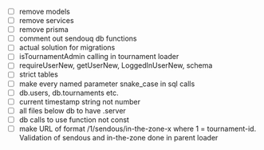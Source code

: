 - [ ] remove models
- [ ] remove services
- [ ] remove prisma
- [ ] comment out sendouq db functions
- [ ] actual solution for migrations
- [ ] isTournamentAdmin calling in tournament loader
- [ ] requireUserNew, getUserNew, LoggedInUserNew, schema
- [ ] strict tables
- [ ] make every named parameter snake_case in sql calls
- [ ] db.users, db.tournaments etc.
- [ ] current timestamp string not number
- [ ] all files below db to have .server
- [ ] db calls to use function not const
- [ ] make URL of format /1/sendous/in-the-zone-x where 1 = tournament-id. Validation of sendous and in-the-zone done in parent loader
